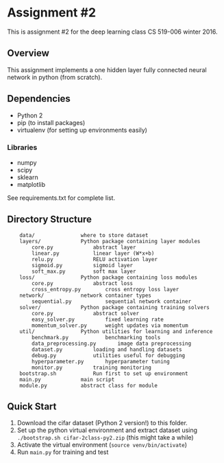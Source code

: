 # Assignment #2

This is assignment #2 for the deep learning class CS 519-006 winter 2016.

## Overview

This assignment implements a one hidden layer fully connected neural network in python (from scratch).

## Dependencies
- Python 2
- pip (to install packages)
- virtualenv (for setting up environments easily)

### Libraries
- numpy 
- scipy 
- sklearn
- matplotlib

See requirements.txt for complete list.

## Directory Structure
```
	data/				where to store dataset
	layers/				Python package containing layer modules
		core.py				abstract layer
		linear.py			linear layer (W*x+b)
		relu.py				RELU activation layer
		sigmoid.py			sigmoid layer
		soft_max.py			soft max layer
	loss/				Python package containing loss modules
		core.py				abstract loss
		cross_entropy.py		cross entropy loss layer
	network/			network container types
		sequential.py			sequential network container
	solver/				Python package containing training solvers
		core.py				abstract solver
		easy_solver.py			fixed learning rate
		momentum_solver.py		weight updates via momentum
	util/				Python utilities for learning and inference
		benchmark.py			benchmarking tools
		data_preprocessing.py		image data preprocessing
		dataset.py			loading and handling datasets
		debug.py			utilities useful for debugging
		hyperparameter.py		hyperparameter tuning
		monitor.py			training monitoring
	bootstrap.sh			Run first to set up environment
	main.py				main script
	module.py			abstract class for module
```

## Quick Start
1. Download the cifar dataset (Python 2 version!) to this folder.
2. Set up the python virtual environment and extract dataset using `./bootstrap.sh cifar-2class-py2.zip` (this might take a while)
3. Activate the virtual environment (`source venv/bin/activate`)
4. Run `main.py` for training and test
